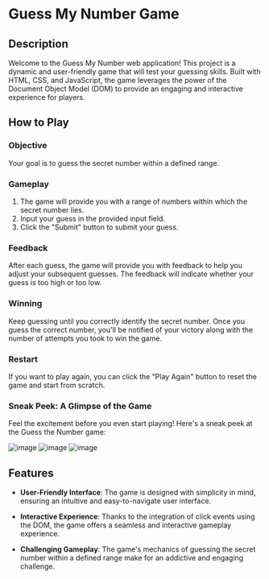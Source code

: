 # Guess My Number Game

## Description

Welcome to the Guess My Number web application! This project is a dynamic and user-friendly game that will test your guessing skills. Built with HTML, CSS, and JavaScript, the game leverages the power of the Document Object Model (DOM) to provide an engaging and interactive experience for players.

## How to Play

### Objective

Your goal is to guess the secret number within a defined range.

### Gameplay

1. The game will provide you with a range of numbers within which the secret number lies.
2. Input your guess in the provided input field.
3. Click the "Submit" button to submit your guess.

### Feedback

After each guess, the game will provide you with feedback to help you adjust your subsequent guesses. The feedback will indicate whether your guess is too high or too low.

### Winning

Keep guessing until you correctly identify the secret number. Once you guess the correct number, you'll be notified of your victory along with the number of attempts you took to win the game.

### Restart

If you want to play again, you can click the "Play Again" button to reset the game and start from scratch.

### Sneak Peek: A Glimpse of the Game

Feel the excitement before you even start playing! Here's a sneak peek at the Guess the Number game:

![image](https://github.com/vedantgour45/Guess-my-number-game/assets/113295244/67d584ea-e0a7-4f14-964c-8dd22a72250b)
![image](https://github.com/vedantgour45/Guess-my-number-game/assets/113295244/05b27496-d874-4fdd-8f29-6d288ffcb161)
![image](https://github.com/vedantgour45/Guess-my-number-game/assets/113295244/fd281771-1b2e-4f67-82ac-c373f0a542b1)

## Features

- **User-Friendly Interface**: The game is designed with simplicity in mind, ensuring an intuitive and easy-to-navigate user interface.

- **Interactive Experience**: Thanks to the integration of click events using the DOM, the game offers a seamless and interactive gameplay experience.

- **Challenging Gameplay**: The game's mechanics of guessing the secret number within a defined range make for an addictive and engaging challenge.

